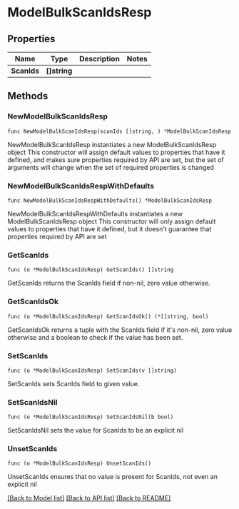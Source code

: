 # ModelBulkScanIdsResp

## Properties

Name | Type | Description | Notes
------------ | ------------- | ------------- | -------------
**ScanIds** | **[]string** |  | 

## Methods

### NewModelBulkScanIdsResp

`func NewModelBulkScanIdsResp(scanIds []string, ) *ModelBulkScanIdsResp`

NewModelBulkScanIdsResp instantiates a new ModelBulkScanIdsResp object
This constructor will assign default values to properties that have it defined,
and makes sure properties required by API are set, but the set of arguments
will change when the set of required properties is changed

### NewModelBulkScanIdsRespWithDefaults

`func NewModelBulkScanIdsRespWithDefaults() *ModelBulkScanIdsResp`

NewModelBulkScanIdsRespWithDefaults instantiates a new ModelBulkScanIdsResp object
This constructor will only assign default values to properties that have it defined,
but it doesn't guarantee that properties required by API are set

### GetScanIds

`func (o *ModelBulkScanIdsResp) GetScanIds() []string`

GetScanIds returns the ScanIds field if non-nil, zero value otherwise.

### GetScanIdsOk

`func (o *ModelBulkScanIdsResp) GetScanIdsOk() (*[]string, bool)`

GetScanIdsOk returns a tuple with the ScanIds field if it's non-nil, zero value otherwise
and a boolean to check if the value has been set.

### SetScanIds

`func (o *ModelBulkScanIdsResp) SetScanIds(v []string)`

SetScanIds sets ScanIds field to given value.


### SetScanIdsNil

`func (o *ModelBulkScanIdsResp) SetScanIdsNil(b bool)`

 SetScanIdsNil sets the value for ScanIds to be an explicit nil

### UnsetScanIds
`func (o *ModelBulkScanIdsResp) UnsetScanIds()`

UnsetScanIds ensures that no value is present for ScanIds, not even an explicit nil

[[Back to Model list]](../README.md#documentation-for-models) [[Back to API list]](../README.md#documentation-for-api-endpoints) [[Back to README]](../README.md)


